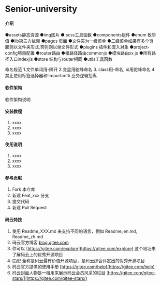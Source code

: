 # Senior-university

#### 介绍
●assets静态资源
●img图片
●.scss工具函数
●components组件
●enum 枚举值
●lib第三方依赖
●pages 页面
●文件夹为一级菜单
●二级菜单如果有多个页面则以文件夹形式.否则则以单文件形式
●plugins 插件和混入对象
●project-config项目配置
●router路由
●根路径路由commonjs
●模块路由xx.js 
●所有路径入口indexjis
●store 结构与router相同
●utils工具函数

命名规范
1.文件单词用-隔开
2.变星用驼峰命名
3. class用-命名, id用驼峰命名
4.禁止使用标签选择器和!important5.业务逻辑抽离


#### 软件架构
软件架构说明


#### 安装教程

1. xxxx
2. xxxx
3. xxxx

#### 使用说明

1. xxxx
2. xxxx
3. xxxx

#### 参与贡献

1. Fork 本仓库
2. 新建 Feat_xxx 分支
3. 提交代码
4. 新建 Pull Request


#### 码云特技

1. 使用 Readme\_XXX.md 来支持不同的语言，例如 Readme\_en.md, Readme\_zh.md
2. 码云官方博客 [blog.gitee.com](https://blog.gitee.com)
3. 你可以 [https://gitee.com/explore](https://gitee.com/explore) 这个地址来了解码云上的优秀开源项目
4. [GVP](https://gitee.com/gvp) 全称是码云最有价值开源项目，是码云综合评定出的优秀开源项目
5. 码云官方提供的使用手册 [https://gitee.com/help](https://gitee.com/help)
6. 码云封面人物是一档用来展示码云会员风采的栏目 [https://gitee.com/gitee-stars/](https://gitee.com/gitee-stars/)
